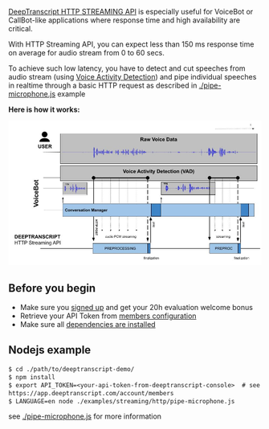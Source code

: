 [DeepTranscript HTTP STREAMING API](https://app.deeptranscript.com/documentation#operation/transcriptions_http_stream) is especially useful for VoiceBot or CallBot-like applications where response time and high availability are critical.

With HTTP Streaming API, you can expect less than 150 ms response time on average for audio stream from 0 to 60 secs. 

To achieve such low latency, you have to detect and cut speeches from audio stream (using [Voice Activity Detection](https://en.wikipedia.org/wiki/Voice_activity_detection)) and pipe individual speeches in realtime through a basic HTTP request as described in [./pipe-microphone.js](./pipe-microphone.js) example

**Here is how it works:**

![Integration workflow](../../../docs/http-streaming-api-overview.jpg)

## Before you begin
 - Make sure you [signed up](https://app.deeptranscript.com/signup) and get your 20h evaluation welcome bonus
 - Retrieve your API Token from [members configuration](https://app.deeptranscript.com/account/members)
 - Make sure all [dependencies are installed](../../readme.md#setup-debian-or-ubuntu)


## Nodejs example

```shell script
$ cd ./path/to/deeptranscript-demo/
$ npm install
$ export API_TOKEN=<your-api-token-from-deeptranscript-console>  # see https://app.deeptranscript.com/account/members
$ LANGUAGE=en node ./examples/streaming/http/pipe-microphone.js
```

see [./pipe-microphone.js](./pipe-microphone.js) for more information
